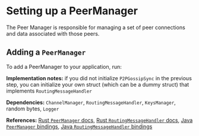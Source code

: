 # Setting up a PeerManager

The Peer Manager is responsible for managing a set of peer connections and data associated with those peers.

## Adding a `PeerManager`

To add a PeerManager to your application, run:

<CodeSwitcher :languages="{rust:'Rust', kotlin:'Kotlin', swift:'Swift'}">
  <template v-slot:rust>

```rust
use lightning::ln::peer_handler::{PeerManager};

let mut ephemeral_bytes = [0; 32];
rand::thread_rng().fill_bytes(&mut ephemeral_bytes);

let lightning_msg_handler = MessageHandler {
  chan_handler: channel_manager,
  route_handler: gossip_sync,
  onion_message_handler: onion_messenger,
  custom_message_handler: IgnoringMessageHandler {}
};

let peer_manager = PeerManager::new(
    lightning_msg_handler,
    cur_time.as_secs().try_into().map_err(|e| {
			log_error!(logger, "Failed to get current time: {}", e);
			BuildError::InvalidSystemTime
	  })?,
    &ephemeral_bytes,
    &logger,
    &keys_manager
);
```

  </template>

  <template v-slot:kotlin>
 
  ```java
  import org.ldk.structs.PeerManager
  
  val peerManager: PeerManager = channelManagerConstructor.peer_manager;
  ```

  </template>

  <template v-slot:swift>
 
  ```Swift
  import LightningDevKit
  
  let peerManager: PeerManager = channelManagerConstructor.peerManager
  ```

  </template>

</CodeSwitcher>

**Implementation notes:** if you did not initialize `P2PGossipSync` in the previous step, you can initialize your own struct (which can be a dummy struct) that implements `RoutingMessageHandler`

**Dependencies:** `ChannelManager`, `RoutingMessageHandler`, `KeysManager`, random bytes, `Logger`

**References:** [Rust `PeerManager` docs](https://docs.rs/lightning/*/lightning/ln/peer_handler/struct.PeerManager.html), [Rust `RoutingMessageHandler` docs](https://docs.rs/lightning/*/lightning/ln/msgs/trait.RoutingMessageHandler.html), [Java `PeerManager` bindings](https://github.com/lightningdevkit/ldk-garbagecollected/blob/main/src/main/java/org/ldk/structs/PeerManager.java), [Java `RoutingMessageHandler` bindings](https://github.com/lightningdevkit/ldk-garbagecollected/blob/main/src/main/java/org/ldk/structs/RoutingMessageHandler.java)
